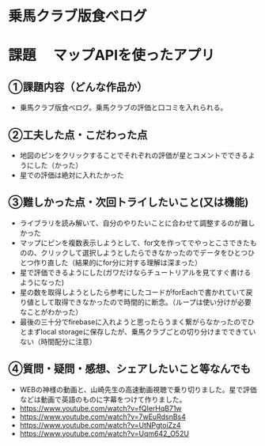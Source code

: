 # 乗馬クラブ版食べログ

# 課題　 マップAPIを使ったアプリ

## ①課題内容（どんな作品か）
- 乗馬クラブ版食べログ。乗馬クラブの評価と口コミを入れられる。

## ②工夫した点・こだわった点
- 地図のピンをクリックすることでそれぞれの評価が星とコメントでできるようにした（かった）
- 星での評価は絶対に入れたかった


## ③難しかった点・次回トライしたいこと(又は機能)
- ライブラリを読み解いて、自分のやりたいことに合わせて調整するのが難しかった
- マップにピンを複数表示しようとして、for文を作ってでやっとこさできたものの、クリックして選択しようとしたらできなかったのでデータをひとつひとつ作り直した（結果的にfor分に対する理解は深まった）
- 星で評価できるようにした(ガワだけならチュートリアルを見てすぐ書けるようになった)
- 星の数を取得しようとしたら参考にしたコードがforEachで書かれていて戻り値として取得できなかったので時間的に断念。（ループは使い分けが必要なことがわかった）
- 最後の三十分でfirebaseに入れようと思ったらうまく繋がらなかったのでひとまずlocal storageに保存したが、乗馬クラブごとの切り分けまでできていない（時間配分に注意）


## ④質問・疑問・感想、シェアしたいこと等なんでも
- WEBの神様の動画と、山崎先生の高速動画視聴で乗り切りました。星で評価などは動画で英語のものに字幕をつけて作りました。
- https://www.youtube.com/watch?v=fQIerHqB71w
- https://www.youtube.com/watch?v=7wEuRdsnBs4
- https://www.youtube.com/watch?v=UtNPgtoiZz4
- https://www.youtube.com/watch?v=Uqm642_O52U
